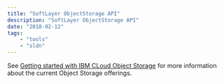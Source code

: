 ```yaml
---
title: "SoftLayer ObjectStorage API"
description: "SoftLayer ObjectStorage API"
date: "2018-02-12"
tags:
    - "tools"
    - "sldn"
---
```


See [Getting started with IBM CLoud Object Storage](https://cloud.ibm.com/docs/services/cloud-object-storage?topic=cloud-object-storage-getting-started-cli-#getting-started-cli-) for more information about the current Object Storage offerings.
                                                                                      


